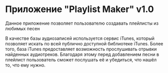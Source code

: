 # Приложение "Playlist Maker" v1.0

Данное приложение позволяет пользователю создавать плейлисты из любимых песен 

В качестве базы аудиозаписей используется сервис iTunes, который позволяет искать
по всей публично доступной библиотеке iTunes. Более того, база iTunes предоставляет
возможность прослушивать отрывки найденных аудиотреков. Благодаря этому перед
добавлением песни в плейлист пользователь сможет послушать её и убедиться,
что нашёл то, что ему нужно. 